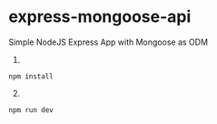 # express-mongoose-api
Simple NodeJS Express App with Mongoose as ODM

1.
```
npm install
```
2.
```
npm run dev
```

